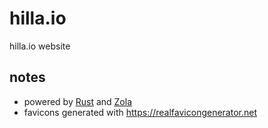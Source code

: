 # hilla.io

hilla.io website

## notes

- powered by [Rust](https://www.rust-lang.org/) and [Zola](https://www.getzola.org/) 
- favicons generated with <https://realfavicongenerator.net>
